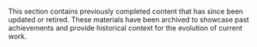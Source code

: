 This section contains previously completed content that has since been updated or retired. These materials have been archived to showcase past achievements and provide historical context for the evolution of current work.
